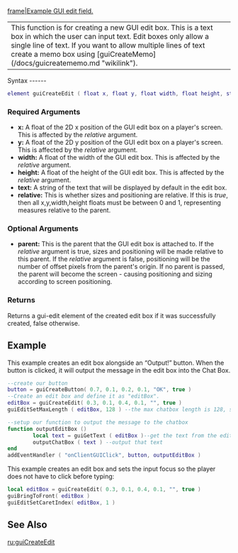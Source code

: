 [frame|Example GUI edit field.](/docs/image:gui-edit.png.md "wikilink")

<table>
<tr>
<td valign=top height=80>
This function is for creating a new GUI edit box. This is a text box in which the user can input text. Edit boxes only allow a single line of text. If you want to allow multiple lines of text create a memo box using [guiCreateMemo](/docs/guicreatememo.md "wikilink").

</td>
</tr>
</table>
Syntax
------

``` lua
element guiCreateEdit ( float x, float y, float width, float height, string text, bool relative, [element parent = nil] )
```

### Required Arguments

-   **x:** A float of the 2D x position of the GUI edit box on a player's screen. This is affected by the *relative* argument.
-   **y:** A float of the 2D y position of the GUI edit box on a player's screen. This is affected by the *relative* argument.
-   **width:** A float of the width of the GUI edit box. This is affected by the *relative* argument.
-   **height:** A float of the height of the GUI edit box. This is affected by the *relative* argument.
-   **text:** A string of the text that will be displayed by default in the edit box.
-   **relative:** This is whether sizes and positioning are relative. If this is *true*, then all x,y,width,height floats must be between 0 and 1, representing measures relative to the parent.

### Optional Arguments

-   **parent:** This is the parent that the GUI edit box is attached to. If the *relative* argument is true, sizes and positioning will be made relative to this parent. If the *relative* argument is false, positioning will be the number of offset pixels from the parent's origin. If no parent is passed, the parent will become the screen - causing positioning and sizing according to screen positioning.

### Returns

Returns a gui-edit element of the created edit box if it was successfully created, false otherwise.

Example
-------

This example creates an edit box alongside an “Output!” button. When the button is clicked, it will output the message in the edit box into the Chat Box.

``` lua
--create our button
button = guiCreateButton( 0.7, 0.1, 0.2, 0.1, "OK", true )
--Create an edit box and define it as "editBox".
editBox = guiCreateEdit( 0.3, 0.1, 0.4, 0.1, "", true )
guiEditSetMaxLength ( editBox, 128 ) --the max chatbox length is 128, so force this

--setup our function to output the message to the chatbox
function outputEditBox ()
        local text = guiGetText ( editBox )--get the text from the edit box
        outputChatBox ( text ) --output that text
end
addEventHandler ( "onClientGUIClick", button, outputEditBox )
```

This example creates an edit box and sets the input focus so the player does not have to click before typing:

``` lua
local editBox = guiCreateEdit( 0.3, 0.1, 0.4, 0.1, "", true )
guiBringToFront( editBox )
guiEditSetCaretIndex( editBox, 1 )
```

See Also
--------

[ru:guiCreateEdit](/docs/ru:guicreateedit.md "wikilink")

